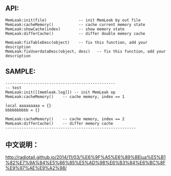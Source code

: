 ## API:
```
MemLeak:init(file)           	-- init MemLeak by out file
MemLeak:cacheMemory() 			-- cache current memory state
MemLeak:showCache(index) 		-- show memory state
MemLeak:differCache() 			-- differ double memory cache

MemLeak:fixTableDesc(object) 	-- fix this function, add your description
MemLeak:fixUserdataDesc(object, desc) 	-- fix this function, add your description
```

## SAMPLE:
```
------------------------------------------------
-- test
MemLeak:init([[memleak.log]]) -- init MemLeak op
MemLeak:cacheMemory()    -- cache memory, index == 1

local aaaaaaaaa = {}
bbbbbbbbbb = {}

MemLeak:cacheMemory()    -- cache memory, index == 2
MemLeak:differCache()    -- differ memory cache
---------------------------------------------------------
```

## 中文说明：
http://radiotail.github.io/2014/11/03/%E6%9F%A5%E6%89%BElua%E5%B1%82%E7%9A%84%E5%86%85%E5%AD%98%E6%B3%84%E6%BC%8F%E9%97%AE%E9%A2%98/
